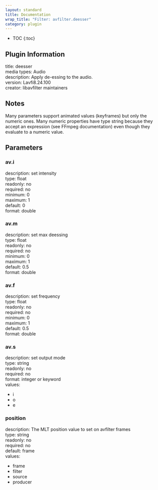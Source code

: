 ```yaml
---
layout: standard
title: Documentation
wrap_title: "Filter: avfilter.deesser"
category: plugin
---
```

* TOC
{:toc}

## Plugin Information

title: deesser  
media types:
Audio  
description: Apply de-essing to the audio.  
version: Lavfi8.24.100  
creator: libavfilter maintainers  

## Notes

Many parameters support animated values (keyframes) but only the numeric ones. Many numeric properties have type string because they accept an expression (see FFmpeg documentation) even though they evaluate to a numeric value.

## Parameters

### av.i

  
description:
set intensity  
type: float  
readonly: no  
required: no  
minimum: 0  
maximum: 1  
default: 0  
format: double  

### av.m

  
description:
set max deessing  
type: float  
readonly: no  
required: no  
minimum: 0  
maximum: 1  
default: 0.5  
format: double  

### av.f

  
description:
set frequency  
type: float  
readonly: no  
required: no  
minimum: 0  
maximum: 1  
default: 0.5  
format: double  

### av.s

  
description:
set output mode  
type: string  
readonly: no  
required: no  
format: integer or keyword  
values:  

* i
* o
* e

### position

  
description:
The MLT position value to set on avfilter frames  
type: string  
readonly: no  
required: no  
default: frame  
values:  

* frame
* filter
* source
* producer

